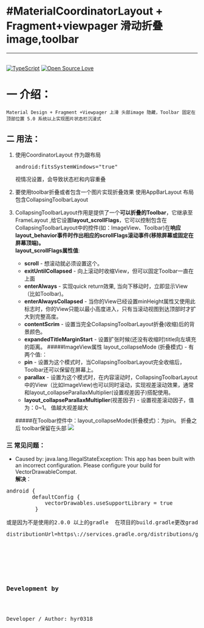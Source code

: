 #MaterialCoordinatorLayout + Fragment+viewpager 滑动折叠image,toolbar
=============================
----------
<br>[![TypeScript](https://badges.frapsoft.com/typescript/version/typescript-v18.svg?v=101)](https://github.com/hyr0318/MaterialCoordinatorlayout/)  [![Open Source Love](https://badges.frapsoft.com/os/v1/open-source.png?v=103)](https://github.com/hyr0318/MaterialCoordinatorlayout/)    
# 一 介绍：
    Material Design + Fragment +Viewpager 上滑 头部image 隐藏，Toolbar 固定在顶部位置 5.0 系统以上实现图片状态栏沉浸式




## 二 用法：
1. 使用CoordinatorLayout 作为跟布局<br><pre>android:fitsSystemWindows="true"</pre> 视情况设置，会导致状态栏和内容重叠
2. 要使用toolbar折叠或者包含一个图片实现折叠效果 使用AppBarLayout 布局包含CollapsingToolbarLayout
3. CollapsingToolbarLayout作用是提供了一个**可以折叠的Toolbar**，它继承至FrameLayout ,给它设置**layout_scrollFlags**，它可以控制包含在CollapsingToolbarLayout中的控件(如：ImageView、Toolbar)在**响应layout_behavior事件时作出相应的scrollFlags滚动事件(移除屏幕或固定在屏幕顶端)。**<br>**layout_scrollFlags属性值**:
	* **scroll** - 想滚动就必须设置这个。
	* **exitUntilCollapsed** - 向上滚动时收缩View，但可以固定Toolbar一直在上面
	* **enterAlways** - 实现quick return效果, 当向下移动时，立即显示View（比如Toolbar)。
	* **enterAlwaysCollapsed** - 当你的View已经设置minHeight属性又使用此标志时，你的View只能以最小高度进入，只有当滚动视图到达顶部时才扩大到完整高度。
	* **contentScrim** - 设置当完全CollapsingToolbarLayout折叠(收缩)后的背景颜色。
	* **expandedTitleMarginStart** - 设置扩张时候(还没有收缩时)title向左填充的距离。
	#####ImageView属性 layout_collapseMode (折叠模式) - 有两个值:：
	* **pin** -  设置为这个模式时，当CollapsingToolbarLayout完全收缩后，Toolbar还可以保留在屏幕上。
	* **parallax** - 设置为这个模式时，在内容滚动时，CollapsingToolbarLayout中的View（比如ImageView)也可以同时滚动，实现视差滚动效果，通常和layout_collapseParallaxMultiplier(设置视差因子)搭配使用。
	* **layout_collapseParallaxMultiplier**(视差因子) - 设置视差滚动因子，值为：0~1。 值越大视差越大

	#####在Toolbar控件中：layout_collapseMode(折叠模式)：为pin。 折叠之后 toolbar保留在头部
![](http://static.open-open.com/lib/uploadImg/20150730/20150730221534_501.jpg)

### 三 常见问题：
* Caused by: java.lang.IllegalStateException: This app has been built with an incorrect configuration. Please configure your build for VectorDrawableCompat.
<br>**解决**：
<pre>android {
   		defaultConfig {
   			vectorDrawables.useSupportLibrary = true
  		 }
<br>或是因为不是使用的2.0.0 以上的gradle  在项目的build.gradle更改gradle为2.0.0 以上，然后再gradle-wrapper.properties 中设置<pre>distributionUrl=https\://services.gradle.org/distributions/gradle-x.xx-all.zip</pre> 
### <br><br><br>Development by
<br>Developer / Author: hyr0318
